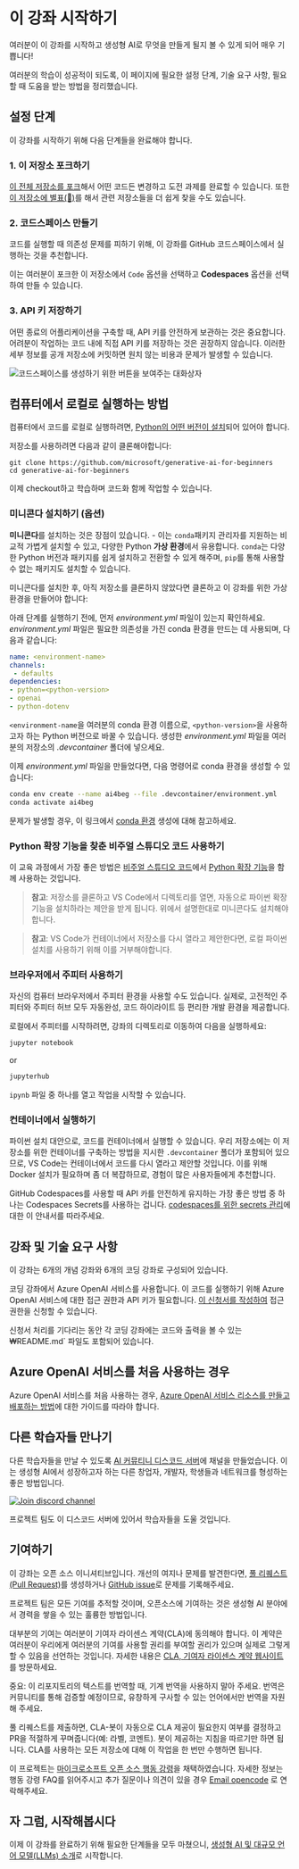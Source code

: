 # 이 강좌 시작하기

여러분이 이 강좌를 시작하고 생성형 AI로 무엇을 만들게 될지 볼 수 있게 되어 매우 기쁩니다!

여러분의 학습이 성공적이 되도록, 이 페이지에 필요한 설정 단계, 기술 요구 사항, 필요할 때 도움을 받는 방법을 정리했습니다.

## 설정 단계

이 강좌를 시작하기 위해 다음 단계들을 완료해야 합니다.

### 1. 이 저장소 포크하기

[이 전체 저장소를 포크](https://github.com/microsoft/generative-ai-for-beginners/fork?WT.mc_id=academic-105485-koreyst)해서 어떤 코드든 변경하고 도전 과제를 완료할 수 있습니다. 또한 [이 저장소에 별표(🌟)](https://docs.github.com/en/get-started/exploring-projects-on-github/saving-repositories-with-stars?WT.mc_id=academic-105485-koreyst)를 해서 관련 저장소들을 더 쉽게 찾을 수도 있습니다.

### 2. 코드스페이스 만들기

코드를 실행할 때 의존성 문제를 피하기 위해, 이 강좌를 GitHub 코드스페이스에서 실행하는 것을 추천합니다.

이는 여러분이 포크한 이 저장소에서 `Code` 옵션을 선택하고 **Codespaces** 옵션을 선택하여 만들 수 있습니다.

### 3. API 키 저장하기

어떤 종료의 어플리케이션을 구축할 때, API 키를 안전하게 보관하는 것은 중요합니다. 어려분이 작업하는 코드 내에 직접 API 키를 저장하는 것은 권장하지 않습니다. 이러한 세부 정보를 공개 저장소에 커밋하면 원치 않는 비용과 문제가 발생할 수 있습니다.


![코드스페이스를 생성하기 위한 버튼을 보여주는 대화상자](../../images/who-will-pay.webp?WT.mc_id=academic-105485-koreyst)

## 컴퓨터에서 로컬로 실행하는 방법

컴퓨터에서 코드를 로컬로 실행하려면, [Python의 어떤 버전이 설치](https://www.python.org/downloads/?WT.mc_id=academic-105485-koreyst)되어 있어야 합니다.

저장소를 사용하려면 다음과 같이 클론해야합니다:

```shell
git clone https://github.com/microsoft/generative-ai-for-beginners
cd generative-ai-for-beginners
```

이제 checkout하고 학습하며 코드화 함께 작업할 수 있습니다.

### 미니콘다 설치하기 (옵션)

**미니콘다**를 설치하는 것은 장점이 있습니다. - 이는 `conda`패키지 관리자를 지원하는 비교적 가볍게 설치할 수 있고, 다양한 Python **가상 환경**에서 유용합니다. `conda`는 다양한 Python 버전과 패키지를 쉽게 설치하고 전환할 수 있게 해주며, `pip`를 통해 사용할 수 없는 패키지도 설치할 수 있습니다.

미니콘다를 설치한 후, 아직 저장소를 클론하지 않았다면 클론하고 이 강좌를 위한 가상 환경을 만들어야 합니다:

아래 단계를 실행하기 전에, 먼저 *environment.yml* 파일이 있는지 확인하세요. *environment.yml* 파일은 필요한 의존성을 가진 conda 환경을 만드는 데 사용되며, 다음과 같습니다:

```yml
name: <environment-name>
channels:  
 - defaults
dependencies:  
- python=<python-version>  
- openai  
- python-dotenv
```

`<environment-name`을 여러분의 conda 환경 이름으로, `<python-version>`을 사용하고자 하는 Python 버전으로 바꿀 수 있습니다. 생성한 *environment.yml* 파일을 여러분의 저장소의 *.devcontainer* 폴더에 넣으세요.

이제 *environment.yml* 파일을 만들었다면, 다음 명령어로 conda 환경을 생성할 수 있습니다:

```bash
conda env create --name ai4beg --file .devcontainer/environment.yml
conda activate ai4beg
```

문제가 발생할 경우, 이 링크에서 [conda 환경](https://docs.conda.io/projects/conda/en/latest/user-guide/tasks/manage-environments.html?WT.mc_id=academic-105485-koreyst) 생성에 대해 참고하세요.

### Python 확장 기능을 찾춘 비주얼 스튜디오 코드 사용하기

이 교육 과정에서 가장 좋은 방법은 [비주얼 스튜디오 코드](http://code.visualstudio.com/?WT.mc_id=academic-105485-koreyst)에서 [Python 확장 기능](https://marketplace.visualstudio.com/items?itemName=ms-python.python&WT.mc_id=academic-105485-koreyst)을 함께 사용하는 것입니다.

> **참고**: 저장소를 클론하고 VS Code에서 디렉토리를 열면, 자동으로 파이썬 확장 기능을 설치하라는 제안을 받게 됩니다. 위에서 설명한대로 미니콘다도 설치해야합니다.

> **참고**: VS Code가 컨테이너에서 저장소를 다시 열라고 제안한다면, 로컬 파이썬 설치를 사용하기 위해 이를 거부해야합니다.

### 브라우저에서 주피터 사용하기

자신의 컴퓨터 브라우저에서 주피터 환경을 사용할 수도 있습니다. 실제로, 고전적인 주피터와 주피터 허브 모두 자동완성, 코드 하이라이트 등 편리한 개발 환경을 제공합니다.

로컬에서 주피터를 시작하려면, 강좌의 디렉토리로 이동하여 다음을 실행하세요:

```bash
jupyter notebook
```

or

```bash
jupyterhub
```

`ipynb` 파일 중 하나를 열고 작업을 시작할 수 있습니다.

### 컨테이너에서 실행하기

파이썬 설치 대안으로, 코드를 컨테이너에서 실행할 수 있습니다. 우리 저장소에는 이 저장소를 위한 컨테이너를 구축하는 방법을 지시한 `.devcontainer` 폴더가 포함되어 있으므로, VS Code는 컨테이너에서 코드를 다시 열라고 제안할 것입니다. 이를 위해 Docker 설치가 필요하며 좀 더 복잡하므로, 경험이 많은 사용자들에게 추천합니다.

GitHub Codespaces를 사용할 때 API 카를 안전하게 유지하는 가장 좋은 방법 중 하나는 Codespaces Secrets를 사용하는 겁니다. [codespaces를 위한 secrets 관리](https://docs.github.com/en/codespaces/managing-your-codespaces/managing-secrets-for-your-codespaces?WT.mc_id=academic-105485-koreyst)에 대한 이 안내서를 따라주세요.

## 강좌 및 기술 요구 사항

이 강좌는 6개의 개념 강좌와 6개의 코딩 강좌로 구성되어 있습니다.

코딩 강좌에서 Azure OpenAI 서비스를 사용합니다. 이 코드를 실행하기 위해 Azure OpenAI 서비스에 대한 접근 권한과 API 키가 필요합니다. [이 신청서를 작성하여](https://azure.microsoft.com/products/ai-services/openai-service?WT.mc_id=academic-105485-koreyst) 접근 권한을 신청할 수 있습니다.

신청서 처리를 기다리는 동안 각 코딩 강좌에는 코드와 출력을 볼 수 있는 ₩README.md` 파일도 포함되어 있습니다.

## Azure OpenAI 서비스를 처음 사용하는 경우

Azure OpenAI 서비스를 처음 사용하는 경우, [Azure OpenAI 서비스 리소스를 만들고 배포하는 방법](https://learn.microsoft.com/azure/ai-services/openai/how-to/create-resource?pivots=web-portal&WT.mc_id=academic-105485-koreyst)에 대한 가이드를 따라야 합니다.

## 다른 학습자들 만나기

다른 학습자들을 만날 수 있도록 [AI 커뮤티니 디스코드 서버](https://aka.ms/genai-discord?WT.mc_id=academic-105485-koreyst)에 채널을 만들었습니다. 이는 생성형 AI에서 성장하고자 하는 다른 창업자, 개발자, 학생들과 네트워크를 형성하는 좋은 방법입니다.

[![Join discord channel](https://dcbadge.vercel.app/api/server/ByRwuEEgH4)](https://aka.ms/genai-discord?WT.mc_id=academic-105485-koreyst)

프로젝트 팀도 이 디스코드 서버에 있어서 학습자들을 도울 것입니다.

## 기여하기

이 강좌는 오픈 소스 이니셔티브입니다. 개선의 여지나 문제를 발견한다면, [풀 리퀘스트(Pull Request)](https://github.com/microsoft/generative-ai-for-beginners/pulls?WT.mc_id=academic-105485-koreyst)를 생성하거나 [GitHub issue](https://github.com/microsoft/generative-ai-for-beginners/issues?WT.mc_id=academic-105485-koreyst)로 문제를 기록해주세요.

프로젝트 팀은 모든 기여를 추적할 것이며, 오픈소스에 기여하는 것은 생성형 AI 분야에서 경력을 쌓을 수 있는 훌륭한 방법입니다.

대부분의 기여는 여러분이 기여자 라이센스 계약(CLA)에 동의해야 합니다. 이 계약은 여러분이 우리에게 여러분의 기여를 사용할 권리를 부여할 권리가 있으며 실제로 그렇게 할 수 있음을 선언하는 것입니다. 자세한 내용은 [CLA, 기여자 라이센스 계약 웹사이트](https://cla.microsoft.com?WT.mc_id=academic-105485-koreyst)를 방문하세요.

중요: 이 리포지토리의 텍스트를 번역할 때, 기계 번역을 사용하지 말아 주세요. 번역은 커뮤니티를 통해 검증할 예정이므로, 유창하게 구사할 수 있는 언어에서만 번역을 자원해 주세요.

풀 리퀘스트를 제출하면, CLA-봇이 자동으로 CLA 제공이 필요한지 여부를 결정하고 PR을 적절하게 꾸며줍니다(예: 라벨, 코멘트). 봇이 제공하는 지침을 따르기만 하면 됩니다. CLA를 사용하는 모든 저장소에 대해 이 작업을 한 번만 수행하면 됩니다.

이 프로젝트는 [마이크로소프트 오픈 소스 행동 강령](https://opensource.microsoft.com/codeofconduct/?WT.mc_id=academic-105485-koreyst)을 채택하였습니다. 자세한 정보는 행동 강령 FAQ를 읽어주시고 추가 질문이나 의견이 있을 경우 [Email opencode](opencode@microsoft.com) 로 연락해주세요.

## 자 그럼, 시작해봅시다

이제 이 강좌를 완료하기 위해 필요한 단계들을 모두 마쳤으니, [생성형 AI 및 대규모 언어 모델(LLMs) 소개](../../../01-introduction-to-genai/translations/ko-kr/README.md?WT.mc_id=academic-105485-koreyst)로 시작합니다.